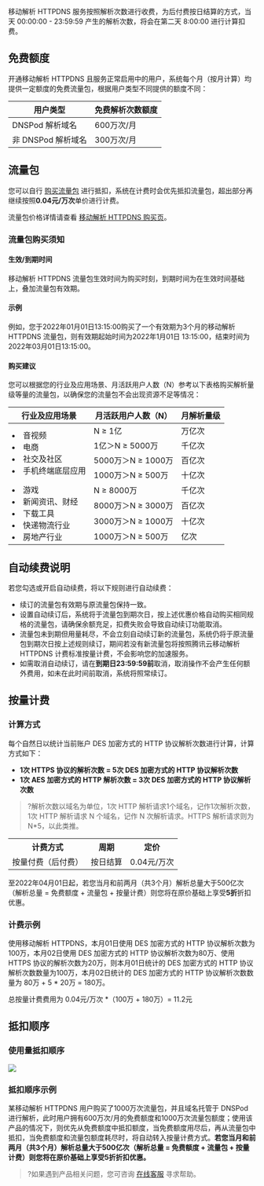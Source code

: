 移动解析 HTTPDNS 服务按照解析次数进行收费，为后付费按日结算的方式，当天 00:00:00 - 23:59:59 产生的解析次数，将会在第二天 8:00:00 进行计算扣费。

## 免费额度
开通移动解析 HTTPDNS 且服务正常启用中的用户，系统每个月（按月计算）均提供一定额度的免费流量包，根据用户类型不同提供的额度不同：

| 用户类型 | 免费解析次数额度 |
|---------|---------|
| DNSPod 解析域名 | 600万次/月 |
|非 DNSPod 解析域名 | 300万次/月 |


## 流量包
您可以自行 [购买流量包](https://buy.qcloud.com/httpdns) 进行抵扣，系统在计费时会优先抵扣流量包，超出部分再继续按照**0.04元/万次**单价进行计费。

流量包价格详情请查看 [移动解析 HTTPDNS 购买页](https://buy.cloud.tencent.com/httpdns)。

### 流量包购买须知
#### 生效/到期时间
移动解析 HTTPDNS 流量包生效时间为购买时刻，到期时间为在生效时间基础上，叠加流量包有效期。
#### 示例
例如，您于2022年01月01日13:15:00购买了一个有效期为3个月的移动解析 HTTPDNS 流量包，则有效期起始时间为2022年1月01日 13:15:00，结束时间为2022年03月01日13:15:00。 

#### 购买建议
您可以根据您的行业及应用场景、月活跃用户人数（N）参考以下表格购买解析量级等量的流量包，以确保您的流量包不会出现资源不足等情况：
<table>
<thead>
  <tr>
    <th>行业及应用场景</th>
    <th>月活跃用户人数（N）</th>
    <th>月解析量级</th>
  </tr>
</thead>
<tbody>
  <tr>
    <td rowspan="4"><li>音视频</li><li>电商</li><li>社交及社区</li><li>手机终端底层应用</li></td>
    <td>N ≥ 1亿</td>
    <td>万亿次</td>
  </tr>
  <tr>
    <td>1亿＞N ≥ 5000万</td>
    <td>千亿次</td>
  </tr>
  <tr>
    <td>5000万＞N ≥ 1000万</td>
    <td>百亿次</td>
  </tr>
	  <tr>
    <td>1000万＞N ≥ 500万</td>
    <td>十亿次</td>
  </tr>
  <tr>
	<td rowspan="4"><li>游戏</li><li>新闻资讯、财经</li><li>下载工具</li><li>快递物流行业</li><li>房地产行业</li></td>
    <td>N ≥ 8000万</td>
    <td>千亿次</td>
  </tr>
  <tr>
    <td> 8000万＞N ≥ 3000万</td>
    <td>百亿次</td>
  </tr>
  <tr>
    <td>3000万＞N ≥ 1000万</td>
    <td>十亿次</td>
  </tr>
	  <tr>
    <td>1000万＞N ≥ 500万</td>
    <td>亿次</td>
  </tr>
</tbody>
</table>


## 自动续费说明
若您勾选或开启自动续费，将以下规则进行自动续费：
- 续订的流量包有效期与原流量包保持一致。
- 设置自动续订后，系统将于流量包到期次日，按上述优惠价格自动购买相同规格的流量包，请确保余额充足，扣费失败会导致自动续订功能取消。
- 流量包未到期但用量耗尽，不会立刻自动续订新的流量包，系统仍将于原流量包到期次日按上述规则续订，期间若没有新流量包将按照腾讯云移动解析 HTTPDNS 计费标准按量计费，不会影响您的加速服务。
- 如需取消自动续订，请在**到期日23:59:59前**取消，取消操作不会产生任何额外费用，如未在此时间前取消，系统将照常续订。


## 按量计费

### 计算方式
每个自然日以统计当前账户 DES 加密方式的 HTTP 协议解析次数进行计算，计算方式如下：
- **1次 HTTPS 协议的解析次数 = 5次 DES 加密方式的 HTTP 协议解析次数**
- **1次 AES 加密方式的 HTTP 解析次数 = 3次 DES 加密方式的 HTTP 协议解析次数**

>?解析次数以域名为单位，1次 HTTP 解析请求1个域名，记作1次解析次数，1次 HTTP 解析请求 N 个域名，记作 N 次解析请求。HTTPS 解析请求则为 N\*5，以此类推。

<table class="t">
<tr>
<th> 计费方式 </th>
<th> 周期 </th>
<th>  定价 </th>
</tr>
<tr>
<td> 按量付费（后付费） </td>
<td> 按日结算 </td>
<td> 0.04元/万次 </td>
</tr>
</table>

至2022年04月01日起，若您当月和前两月（共3个月）解析总量大于500亿次（解析总量 = 免费额度 + 流量包 + 按量计费）则您将在原价基础上享受**5折**折扣优惠。


### 计费示例
使用移动解析 HTTPDNS，本月01日使用 DES 加密方式的 HTTP 协议解析次数为100万，本月02日使用 DES 加密方式的 HTTP 协议解析次数为80万、使用 HTTPS 协议的解析次数为20万，则本月01日统计的 DES 加密方式的 HTTP 协议解析次数数量为100万，本月02日统计的 DES 加密方式的 HTTP 协议解析次数数量为 80万 + 5 \* 20万 = 180万。

总按量计费费用为 0.04元/万次 \*（100万 + 180万）= 11.2元

## 抵扣顺序
### 使用量抵扣顺序
![](https://main.qcloudimg.com/raw/3d966a5efa6c2e374d0fb4e9c23d1cc6.png)

### 抵扣顺序示例
某移动解析 HTTPDNS 用户购买了1000万次流量包，并且域名托管于 DNSPod 进行解析，此时用户拥有600万次/月的免费额度和1000万次流量包额度；使用该产品的情况下，则优先从免费额度中抵扣额度，当免费额度用尽后，再从流量包中抵扣，当免费额度和流量包额度耗尽时，将自动转入按量计费方式。**若您当月和前两月（共3个月）解析总量大于500亿次（解析总量 = 免费额度 + 流量包 + 按量计费）则您将在原价基础上享受5折折扣优惠。**


>?如果遇到产品相关问题，您可咨询 [在线客服](https://cloud.tencent.com/act/event/Online_service?from=doc_379) 寻求帮助。
>
